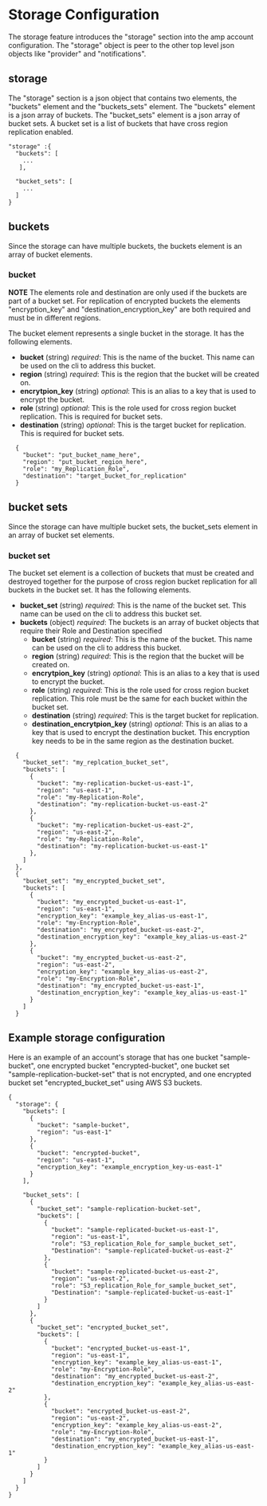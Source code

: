 # Storage Configuration

The storage feature introduces the "storage" section into the amp account configuration. The "storage" object is peer to the other top level json objects like "provider" and "notifications".

## storage

The "storage" section is a json object that contains two elements, the "buckets" element and the "buckets_sets" element. The "buckets" element is a json array of buckets. The "bucket_sets" element is a json array of bucket sets. A bucket set is a list of buckets that have cross region replication enabled.

```
"storage" :{
  "buckets": [
    ...
   ],

  "bucket_sets": [
    ...
  ]
}
```

## buckets
Since the storage can have multiple buckets, the buckets element is an array of bucket elements.

### bucket

**NOTE** 
The elements role and destination are only used if the buckets are part of a bucket set.
For replication of encrypted buckets the elements "encryption_key" and "destination_encryption_key" are both required and must be in different regions.

The bucket element represents a single bucket in the storage. It has the following elements.
- **bucket** (string) _required_: This is the name of the bucket. This name can be used on the cli to address this bucket.
- **region** (string) _required_: This is the region that the bucket will be created on.
- **encrytpion_key** (string) _optional_: This is an alias to a key that is used to encrypt the bucket.
- **role** (string) _optional_: This is the role used for cross region bucket replication. This is required for bucket sets.
- **destination** (string) _optional_: This is the target bucket for replication. This is required for bucket sets.

```
  {
    "bucket": "put_bucket_name_here",
    "region": "put_bucket_region_here",
    "role": "my_Replication_Role",
    "destination": "target_bucket_for_replication"
  }
```
## bucket sets
Since the storage can have multiple bucket sets, the bucket_sets element in an array of bucket set elements.

### bucket set
The bucket set element is a collection of buckets that must be created and destroyed together for the purpose of cross region bucket replication for all buckets in the bucket set. It has the following elements.
- **bucket_set** (string) _required_: This is the name of the bucket set. This name can be used on the cli to address this bucket set.
- **buckets** (object) _required_: The buckets is an array of bucket objects that require their Role and Destination specified
  - **bucket** (string) _required_: This is the name of the bucket. This name can be used on the cli to address this bucket.
  - **region** (string) _required_: This is the region that the bucket will be created on.
  - **encrytpion_key** (string) _optional_: This is an alias to a key that is used to encrypt the bucket.
  - **role** (string) _required_: This is the role used for cross region bucket replication. This role must be the same for each bucket within the bucket set.
  - **destination** (string) _required_: This is the target bucket for replication.
  - **destination_encrytpion_key** (string) _optional_: This is an alias to a key that is used to encrypt the destination bucket. This encryption key needs to be in the same region as the destination bucket.


```
  {
    "bucket_set": "my_replcation_bucket_set",
    "buckets": [
      {
        "bucket": "my-replication-bucket-us-east-1",
        "region": "us-east-1",
        "role": "my-Replication-Role",
        "destination": "my-replication-bucket-us-east-2"
      },
      {
        "bucket": "my-replication-bucket-us-east-2",
        "region": "us-east-2",
        "role": "my-Replication-Role",
        "destination": "my-replication-bucket-us-east-1"
      },
    ]
  },
  {
    "bucket_set": "my_encrypted_bucket_set",
    "buckets": [
      {
        "bucket": "my_encrypted_bucket-us-east-1",
        "region": "us-east-1",
        "encryption_key": "example_key_alias-us-east-1",
        "role": "my-Encryption-Role",
        "destination": "my_encrypted_bucket-us-east-2",
        "destination_encryption_key": "example_key_alias-us-east-2"
      },
      {
        "bucket": "my_encrypted_bucket-us-east-2",
        "region": "us-east-2",
        "encryption_key": "example_key_alias-us-east-2",
        "role": "my-Encryption-Role",
        "destination": "my_encrypted_bucket-us-east-1",
        "destination_encryption_key": "example_key_alias-us-east-1"
      }
    ]
  }
```
## Example storage configuration
Here is an example of an account's storage that has one bucket "sample-bucket", one encrypted bucket "encrypted-bucket", one bucket set "sample-replication-bucket-set" that is not encrypted, and one encrypted bucket set "encrypted_bucket_set" using AWS S3 buckets.

```
{
  "storage": {
    "buckets": [
      {
        "bucket": "sample-bucket",
        "region": "us-east-1"
      },
      {
        "bucket": "encrypted-bucket",
        "region": "us-east-1",
        "encryption_key": "example_encryption_key-us-east-1"
      }
    ],

    "bucket_sets": [
      {
        "bucket_set": "sample-replication-bucket-set",
        "buckets": [
          {
            "bucket": "sample-replicated-bucket-us-east-1",
            "region": "us-east-1",
            "role": "S3_replication_Role_for_sample_bucket_set",
            "Destination": "sample-replicated-bucket-us-east-2"
          },
          {
            "bucket": "sample-replicated-bucket-us-east-2",
            "region": "us-east-2",
            "role": "S3_replication_Role_for_sample_bucket_set",
            "Destination": "sample-replicated-bucket-us-east-1"
          }
        ]
      },
      {
        "bucket_set": "encrypted_bucket_set",
        "buckets": [
          {
            "bucket": "encrypted_bucket-us-east-1",
            "region": "us-east-1",
            "encryption_key": "example_key_alias-us-east-1",
            "role": "my-Encryption-Role",
            "destination": "my_encrypted_bucket-us-east-2",
            "destination_encryption_key": "example_key_alias-us-east-2"
          },
          {
            "bucket": "encrypted_bucket-us-east-2",
            "region": "us-east-2",
            "encryption_key": "example_key_alias-us-east-2",
            "role": "my-Encryption-Role",
            "destination": "my_encrypted_bucket-us-east-1",
            "destination_encryption_key": "example_key_alias-us-east-1"
          }
        ]
      }
    ]
  }
}

```
